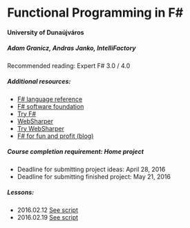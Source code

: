 # Functional Programming in F# 
#### University of Dunaújváros 
##### Adam Granicz, Andras Janko, IntelliFactory

Recommended reading: Expert F# 3.0 / 4.0

##### Additional resources:

* [F# language reference](https://msdn.microsoft.com/en-us/library/dd233181.aspx)
* [F# software foundation](http://fsharp.org/)
* [Try F#](http://www.tryfsharp.org/)
* [WebSharper](http://websharper.com/)
* [Try WebSharper](http://try.websharper.com/)
* [F# for fun and profit (blog)](http://fsharpforfunandprofit.com/)

##### Course completion requirement: Home project

* Deadline for submitting project ideas: April 28, 2016
* Deadline for submitting finished project: May 21, 2016

##### Lessons:

* 2016.02.12 [See script](https://github.com/intellifactory/DUE-FSharp-2016/blob/master/Script1.fsx)
* 2016.02.19 [See script](https://github.com/intellifactory/DUE-FSharp-2016/blob/master/Script2.fsx)
